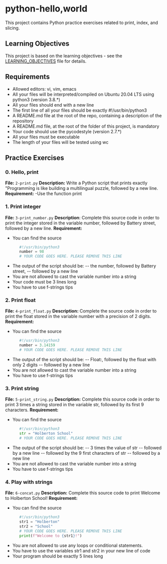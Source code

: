 # python-hello,world

This project contains Python practice exercises related to print, index, and slicing.

## Learning Objectives

This project is based on the learning objectives - see the [LEARNING_OBJECTIVES](https://github.com/Goaty-yagi/holbertonschool-higher_level_programming/blob/main/LEANING_OBJECTIVES.md) file for details.

## Requirements
- Allowed editors: vi, vim, emacs
- All your files will be interpreted/compiled on Ubuntu 20.04 LTS using python3 (version 3.8.*)
- All your files should end with a new line
- The first line of all your files should be exactly #!/usr/bin/python3
- A README.md file at the root of the repo, containing a description of the repository
- A README.md file, at the root of the folder of this project, is mandatory
- Your code should use the pycodestyle (version 2.7.*)
- All your files must be executable
- The length of your files will be tested using wc

## Practice Exercises

### 0. Hello, print

**File:** `2-print.py`
**Description:** Write a Python script that prints exactly "Programming is like building a multilingual puzzle, followed by a new line.
**Requirement:** 
-Use the function print

### 1. Print integer

**File:** `3-print_number.py`
**Description**: Complete this source code in order to print the integer stored in the variable number, followed by Battery street, followed by a new line.
**Requirement:**
- You can find the source
  ```python
     #!/usr/bin/python3
     number = 98
     # YOUR CODE GOES HERE. PLEASE REMOVE THIS LINE
  ```
- The output of the script should be:
  -- the number, followed by Battery street,
  -- followed by a new line
- You are not allowed to cast the variable number into a string
- Your code must be 3 lines long
- You have to use f-strings tips
### 2. Print float

**File:** `4-print_float.py`
**Description:** Complete the source code in order to print the float stored in the variable number with a precision of 2 digits.
**Requirement:** 
- You can find the source
  ```python
     #!/usr/bin/python3
     number = 3.14159
     # YOUR CODE GOES HERE. PLEASE REMOVE THIS LINE
  ```
- The output of the script should be:
  -- Float:, followed by the float with only 2 digits
  -- followed by a new line
- You are not allowed to cast the variable number into a string
- You have to use f-strings tips

### 3. Print string

**File:** `5-print_string.py`
**Description:** Complete this source code in order to print 3 times a string stored in the variable str, followed by its first 9 characters.
**Requirement:** 
- You can find the source
  ```python
     #!/usr/bin/python3
     str = "Holberton School"
     # YOUR CODE GOES HERE. PLEASE REMOVE THIS LINE
  ```
- The output of the script should be:
  -- 3 times the value of str
  -- followed by a new line
  -- followed by the 9 first characters of str
  -- followed by a new line
- You are not allowed to cast the variable number into a string
- You have to use f-strings tips

### 4. Play with strings

**File:** `6-concat.py`
**Description:** Complete this source code to print Welcome to Holberton School!
**Requirement:** 
- You can find the source
  ```python
     #!/usr/bin/python3
     str1 = "Holberton"
     str2 = "School"
     # YOUR CODE GOES HERE. PLEASE REMOVE THIS LINE
     print(f"Welcome to {str1}!")
  ```
- You are not allowed to use any loops or conditional statements.
- You have to use the variables str1 and str2 in your new line of code
- Your program should be exactly 5 lines long